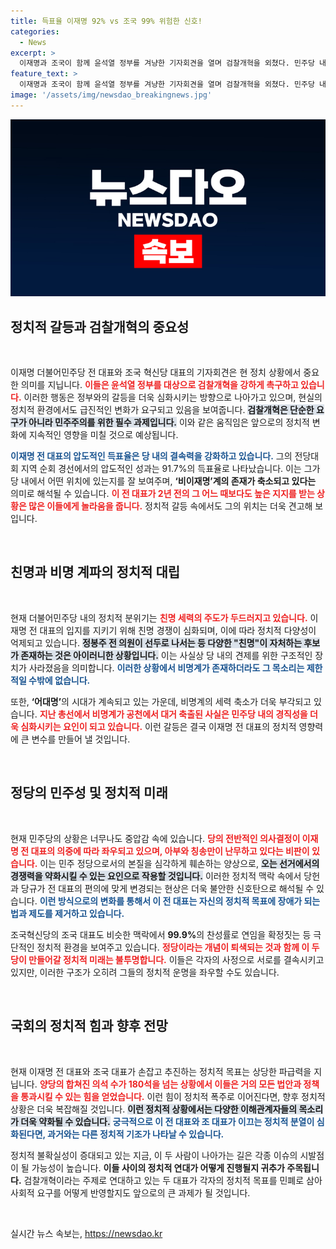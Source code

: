 ```yaml
---
title: 득표율 이재명 92% vs 조국 99% 위험한 신호!
categories:
  - News
excerpt: >
  이재명과 조국이 함께 윤석열 정부를 겨냥한 기자회견을 열며 검찰개혁을 외쳤다. 민주당 내 친명 일색의 독주와 조국 혁신당의 압도적 찬성률이 논란을 일으키고 있다. 정치의 미래, 그 변곡점이 다가온다!
feature_text: >
  이재명과 조국이 함께 윤석열 정부를 겨냥한 기자회견을 열며 검찰개혁을 외쳤다. 민주당 내 친명 일색의 독주와 조국 혁신당의 압도적 찬성률이 논란을 일으키고 있다. 정치의 미래, 그 변곡점이 다가온다!
image: '/assets/img/newsdao_breakingnews.jpg'
---
```


<p><img src="/assets/img/newsdao_breakingnews.jpg" alt="implanttips 속보" /></p>

<h2 data-ke-size="size26">정치적 갈등과 검찰개혁의 중요성</h2>

<p data-ke-size="size16">&nbsp;</p>

<p>이재명 더불어민주당 전 대표와 조국 혁신당 대표의 기자회견은 현 정치 상황에서 중요한 의미를 지닙니다. <b><span style="color: #ee2323;">이들은 윤석열 정부를 대상으로 검찰개혁을 강하게 촉구하고 있습니다.</span></b> 이러한 행동은 정부와의 갈등을 더욱 심화시키는 방향으로 나아가고 있으며, 현실의 정치적 환경에서도 급진적인 변화가 요구되고 있음을 보여줍니다. <b><span style="background-color: #21538527;">검찰개혁은 단순한 요구가 아니라 민주주의를 위한 필수 과제입니다.</span></b> 이와 같은 움직임은 앞으로의 정치적 변화에 지속적인 영향을 미칠 것으로 예상됩니다.</p>

<p><b><span style="color: #1a5490;">이재명 전 대표의 압도적인 득표율은 당 내의 결속력을 강화하고 있습니다.</span></b> 그의 전당대회 지역 순회 경선에서의 압도적인 성과는 91.7%의 득표율로 나타났습니다. 이는 그가 당 내에서 어떤 위치에 있는지를 잘 보여주며, <b>‘비이재명’계의 존재가 축소되고 있다는</b> 의미로 해석될 수 있습니다. <b><span style="color: #ee2323;">이 전 대표가 2년 전의 그 어느 때보다도 높은 지지를 받는 상황은 많은 이들에게 놀라움을 줍니다.</span></b> 정치적 갈등 속에서도 그의 위치는 더욱 견고해 보입니다.</p>

<p data-ke-size="size16">&nbsp;</p>

<h2 data-ke-size="size26">친명과 비명 계파의 정치적 대립</h2>

<p data-ke-size="size16">&nbsp;</p>

<p>현재 더불어민주당 내의 정치적 분위기는 <b><span style="color: #ee2323;">친명 세력의 주도가 두드러지고 있습니다.</span></b> 이재명 전 대표의 입지를 지키기 위해 친명 경쟁이 심화되며, 이에 따라 정치적 다양성이 억제되고 있습니다. <b><span style="background-color: #21538527;">정봉주 전 의원이 선두로 나서는 등 다양한 "친명"이 자처하는 후보가 존재하는 것은 아이러니한 상황입니다.</span></b> 이는 사실상 당 내의 견제를 위한 구조적인 장치가 사라졌음을 의미합니다. <b><span style="color: #1a5490;">이러한 상황에서 비명계가 존재하더라도 그 목소리는 제한적일 수밖에 없습니다.</span></b></p>

<p>또한, <b>‘어대명’</b>의 시대가 계속되고 있는 가운데, 비명계의 세력 축소가 더욱 부각되고 있습니다. <b><span style="color: #ee2323;"> 지난 총선에서 비명계가 공천에서 대거 축출된 사실은 민주당 내의 경직성을 더욱 심화시키는 요인이 되고 있습니다.</span></b> 이런 갈등은 결국 이재명 전 대표의 정치적 영향력에 큰 변수를 만들어 낼 것입니다.</p>

<p data-ke-size="size16">&nbsp;</p>

<h2 data-ke-size="size26">정당의 민주성 및 정치적 미래</h2>

<p data-ke-size="size16">&nbsp;</p>

<p>현재 민주당의 상황은 너무나도 중압감 속에 있습니다. <b><span style="color: #ee2323;">당의 전반적인 의사결정이 이재명 전 대표의 의중에 따라 좌우되고 있으며, 아부와 칭송만이 난무하고 있다는 비판이 있습니다.</span></b> 이는 민주 정당으로서의 본질을 심각하게 훼손하는 양상으로, <b><span style="background-color: #21538527;">오는 선거에서의 경쟁력을 약화시킬 수 있는 요인으로 작용할 것입니다.</span></b> 이러한 정치적 맥락 속에서 당헌과 당규가 전 대표의 편의에 맞게 변경되는 현상은 더욱 불안한 신호탄으로 해석될 수 있습니다. <b><span style="color: #1a5490;">이런 방식으로의 변화를 통해서 이 전 대표는 자신의 정치적 목표에 장애가 되는 법과 제도를 제거하고 있습니다.</span></b></p>

<p>조국혁신당의 조국 대표도 비슷한 맥락에서 <b>99.9%</b>의 찬성률로 연임을 확정짓는 등 극단적인 정치적 환경을 보여주고 있습니다. <b><span style="color: #ee2323;">정당이라는 개념이 퇴색되는 것과 함께 이 두 당이 만들어갈 정치적 미래는 불투명합니다.</span></b> 이들은 각자의 사정으로 서로를 결속시키고 있지만, 이러한 구조가 오히려 그들의 정치적 운명을 좌우할 수도 있습니다.</p>

<p data-ke-size="size16">&nbsp;</p>

<h2 data-ke-size="size26">국회의 정치적 힘과 향후 전망</h2>

<p data-ke-size="size16">&nbsp;</p>

<p>현재 이재명 전 대표와 조국 대표가 손잡고 추진하는 정치적 목표는 상당한 파급력을 지닙니다. <b><span style="color: #ee2323;">양당의 합쳐진 의석 수가 180석을 넘는 상황에서 이들은 거의 모든 법안과 정책을 통과시킬 수 있는 힘을 얻었습니다.</span></b> 이런 힘이 정치적 폭주로 이어진다면, 향후 정치적 상황은 더욱 복잡해질 것입니다. <b><span style="background-color: #21538527;">이런 정치적 상황에서는 다양한 이해관계자들의 목소리가 더욱 약화될 수 있습니다.</span></b> <b><span style="color: #1a5490;">궁극적으로 이 전 대표와 조 대표가 이끄는 정치적 분열이 심화된다면, 과거와는 다른 정치적 기조가 나타날 수 있습니다.</span></b></p>

<p>정치적 불확실성이 증대되고 있는 지금, 이 두 사람이 나아가는 길은 각종 이슈의 시발점이 될 가능성이 높습니다. <b>이들 사이의 정치적 연대가 어떻게 진행될지 귀추가 주목됩니다.</b> 검찰개혁이라는 주제로 연대하고 있는 두 대표가 각자의 정치적 목표를 민폐로 삼아 사회적 요구를 어떻게 반영할지도 앞으로의 큰 과제가 될 것입니다.</p>

<p data-ke-size="size16">&nbsp;</p>
실시간 뉴스 속보는, <a href="https://newsdao.kr" rel="dofollow">https://newsdao.kr</a>


